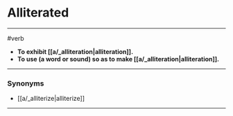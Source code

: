 # Alliterated
---
#verb
- **To exhibit [[a/_alliteration|alliteration]].**
- **To use (a word or sound) so as to make [[a/_alliteration|alliteration]].**
---
### Synonyms
- [[a/_alliterize|alliterize]]
---
